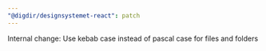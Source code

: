```yaml
---
"@digdir/designsystemet-react": patch
---
```


Internal change: Use kebab case instead of pascal case for files and folders
